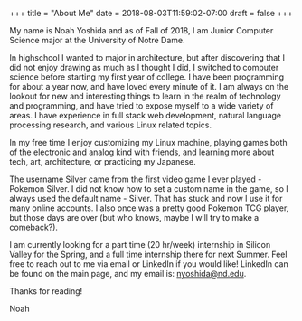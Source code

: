 +++
title = "About Me"
date = 2018-08-03T11:59:02-07:00
draft = false 
+++

My name is Noah Yoshida and as of Fall of 2018, I am Junior Computer Science
major at the University of Notre Dame. 

In highschool I wanted to major in architecture, but after discovering that I
did not enjoy drawing as much as I thought I did, I switched to computer science
before starting my first year of college. I have been programming for about a
year now, and have loved every minute of it. I am always on the lookout for new
and interesting things to learn in the realm of technology and programming, and
have tried to expose myself to a wide variety of areas. I have experience in
full stack web development, natural language processing research, and various
Linux related topics. 

In my free time I enjoy customizing my Linux machine, playing games both of the
electronic and analog kind with friends, and learning more about tech, art,
architecture, or practicing my Japanese. 

The username Silver came from the first video game I ever played - Pokemon
Silver. I did not know how to set a custom name in the game, so I always used
the default name - Silver. That has stuck and now I use it for many online
accounts. I also once was a pretty good Pokemon TCG player, but those days are
over (but who knows, maybe I will try to make a comeback?).

I am currently looking for a part time (20 hr/week) internship in Silicon Valley
for the Spring, and a full time internship there for next Summer. Feel free to
reach out to me via email or LinkedIn if you would like! LinkedIn can be found
on the main page, and my email is: nyoshida@nd.edu. 

Thanks for reading!

Noah 
